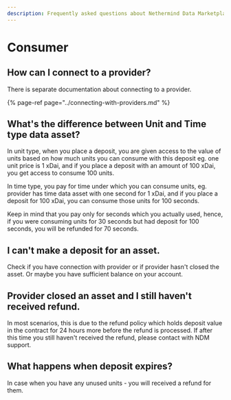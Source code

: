```yaml
---
description: Frequently asked questions about Nethermind Data Marketplace - Consumer
---
```


# Consumer

## How can I connect to a provider?

There is separate documentation about connecting to a provider.

{% page-ref page="../connecting-with-providers.md" %}

## What's the difference between Unit and Time type data asset?

In unit type, when you place a deposit, you are given access to the value of units based on how much units you can consume with this deposit eg. one unit price is 1 xDai, and if you place a deposit with an amount of 100 xDai, you get access to consume 100 units.

In time type, you pay for time under which you can consume units, eg. provider has time data asset with one second for 1 xDai, and if you place a deposit for 100 xDai, you can consume those units for 100 seconds.

Keep in mind that you pay only for seconds which you actually used, hence, if you were consuming units for 30 seconds but had deposit for 100 seconds, you will be refunded for 70 seconds.

## I can't make a deposit for an asset.

Check if you have connection with provider or if provider hasn't closed the asset. Or maybe you have sufficient balance on your account.

## Provider closed an asset and I still haven't received refund.

In most scenarios, this is due to the refund policy which holds deposit value in the contract for 24 hours more before the refund is processed. If after this time you still haven't received the refund, please contact with NDM support.

## What happens when deposit expires?

In case when you have any unused units - you will received a refund for them.

